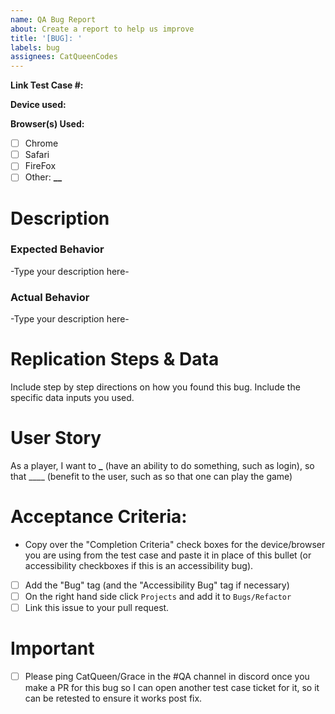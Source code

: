 ```yaml
---
name: QA Bug Report
about: Create a report to help us improve
title: '[BUG]: '
labels: bug
assignees: CatQueenCodes
---
```


**Link Test Case #:**

**Device used:**

**Browser(s) Used:**

- [ ] Chrome
- [ ] Safari
- [ ] FireFox
- [ ] Other: **\_\_**

# Description

### Expected Behavior

-Type your description here-

### Actual Behavior

-Type your description here-

# Replication Steps & Data

Include step by step directions on how you found this bug. Include the specific data inputs you used.

# User Story

As a player, I want to **\_** (have an ability to do something, such as login), so that \_\_\_\_ (benefit to the user, such as so that one can play the game)

# Acceptance Criteria:

- Copy over the "Completion Criteria" check boxes for the device/browser you are using from the test case and paste it in place of this bullet (or accessibility checkboxes if this is an accessibility bug).
- [ ] Add the "Bug" tag (and the "Accessibility Bug" tag if necessary)
- [ ] On the right hand side click `Projects` and add it to `Bugs/Refactor`
- [ ] Link this issue to your pull request.

# Important

- [ ] Please ping CatQueen/Grace in the #QA channel in discord once you make a PR for this bug so I can open another test case ticket for it, so it can be retested to ensure it works post fix.
